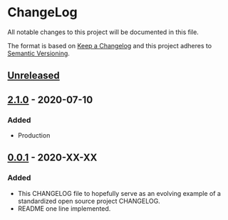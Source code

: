 # ChangeLog
All notable changes to this project will be documented in this file.

The format is based on [Keep a Changelog](http://keepachangelog.com/en/1.0.0/)
and this project adheres to [Semantic Versioning](http://semver.org/spec/v2.0.0.html).

## [Unreleased]

## [2.1.0] - 2020-07-10
### Added
- Production

## [0.0.1] - 2020-XX-XX
### Added
- This CHANGELOG file to hopefully serve as an evolving example of a standardized open source project CHANGELOG.
- README one line implemented.

[Unreleased]: https://github.com/My-Novel-Management/sn-tears-mean/compare/v2.1.0...HEAD
[2.1.0]: https://github.com/My-Novel-Management/sn-tears-mean/releases/v2.1.0
[0.0.1]: https://github.com/My-Novel-Management/sn-tears-mean/releases/v0.0.1
